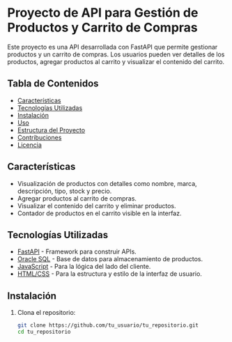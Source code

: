 # Proyecto de API para Gestión de Productos y Carrito de Compras

Este proyecto es una API desarrollada con FastAPI que permite gestionar productos y un carrito de compras. Los usuarios pueden ver detalles de los productos, agregar productos al carrito y visualizar el contenido del carrito.

## Tabla de Contenidos

- [Características](#características)
- [Tecnologías Utilizadas](#tecnologías-utilizadas)
- [Instalación](#instalación)
- [Uso](#uso)
- [Estructura del Proyecto](#estructura-del-proyecto)
- [Contribuciones](#contribuciones)
- [Licencia](#licencia)

## Características

- Visualización de productos con detalles como nombre, marca, descripción, tipo, stock y precio.
- Agregar productos al carrito de compras.
- Visualizar el contenido del carrito y eliminar productos.
- Contador de productos en el carrito visible en la interfaz.

## Tecnologías Utilizadas

- [FastAPI](https://fastapi.tiangolo.com/) - Framework para construir APIs.
- [Oracle SQL](https://www.oracle.com/database/) - Base de datos para almacenamiento de productos.
- [JavaScript](https://www.javascript.com/) - Para la lógica del lado del cliente.
- [HTML/CSS](https://www.w3schools.com/html/) - Para la estructura y estilo de la interfaz de usuario.

## Instalación

1. Clona el repositorio:

   ```bash
   git clone https://github.com/tu_usuario/tu_repositorio.git
   cd tu_repositorio
